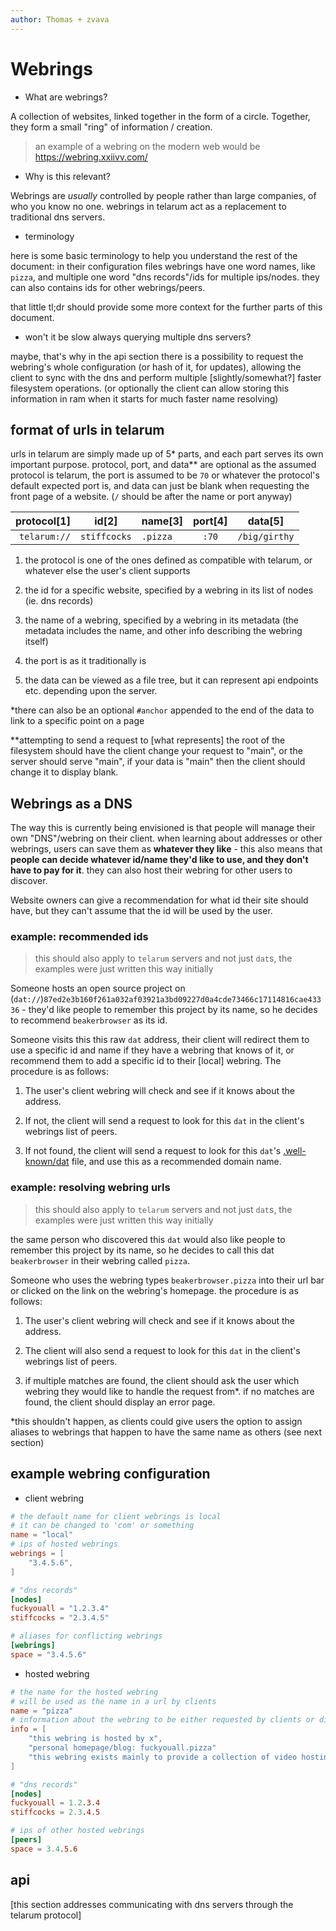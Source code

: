 ```yaml
---
author: Thomas + zvava
---
```


# Webrings

- What are webrings?

A collection of websites, linked together in the form of a circle. Together, they form a small "ring" of information / creation.

> an example of a webring on the modern web would be https://webring.xxiivv.com/

- Why is this relevant?

Webrings are _usually_ controlled by people rather than large companies, of who you know no one. webrings in telarum act as a replacement to traditional dns servers.

- terminology

here is some basic terminology to help you understand the rest of the document: in their configuration files webrings have one word names, like `pizza`, and multiple one word "dns records"/ids for multiple ips/nodes. they can also contains ids for other webrings/peers.

that little tl;dr should provide some more context for the further parts of this document.

- won't it be slow always querying multiple dns servers?

maybe, that's why in the api section there is a possibility to request the webring's whole configuration (or hash of it, for updates), allowing the client to sync with the dns and perform multiple [slightly/somewhat?] faster filesystem operations. (or optionally the client can allow storing this information in ram when it starts for much faster name resolving)

## format of urls in telarum

urls in telarum are simply made up of 5* parts, and each part serves its own important purpose. protocol, port, and data** are optional as the assumed protocol is telarum, the port is assumed to be `70` or whatever the protocol's default expected port is, and data can just be blank when requesting the front page of a website. (`/` should be after the name or port anyway)

| protocol[1] | id[2] | name[3] | port[4] | data[5] |
| -: | - | - | :-: | - |
|`telarum://` | `stiffcocks` | `.pizza` | `:70` | `/big/girthy` |

1. the protocol is one of the ones defined as compatible with telarum, or whatever else the user's client supports

2. the id for a specific website, specified by a webring in its list of nodes (ie. dns records)

3. the name of a webring, specified by a webring in its metadata (the metadata includes the name, and other info describing the webring itself)

4. the port is as it traditionally is

5. the data can be viewed as a file tree, but it can represent api endpoints etc. depending upon the server.

*there can also be an optional `#anchor` appended to the end of the data to link to a specific point on a page

**attempting to send a request to [what represents] the root of the filesystem should have the client change your request to "main", or the server should serve "main", if your data is "main" then the client should change it to display blank.

## Webrings as a DNS

The way this is currently being envisioned is that people will manage their own "DNS"/webring on their client. when learning about addresses or other webrings, users can save them as **whatever they like** - this also means that **people can decide whatever id/name they'd like to use, and they don't have to pay for it**. they can also host their webring for other users to discover.

Website owners can give a recommendation for what id their site should have, but they can't assume that the id will be used by the user.

### example: recommended ids

> this should also apply to `telarum` servers and not just `dat`s, the examples were just written this way initially

Someone hosts an open source project on (`dat://`)`87ed2e3b160f261a032af03921a3bd09227d0a4cde73466c17114816cae43336` - they'd like people to remember this project by its name, so he decides to recommend `beakerbrowser` as its id.

Someone visits this this raw `dat` address, their client will redirect them to use a specific id and name if they have a webring that knows of it, or recommend them to add a specific id to their [local] webring. The procedure is as follows:

1. The user's client webring will check and see if it knows about the address.

2. If not, the client will send a request to look for this `dat` in the client's webrings list of peers.

3. If not found, the client will send a request to look for this `dat`'s [.well-known/dat](https://beakerbrowser.com/docs/guides/use-a-domain-name-with-dat#well-knowndat) file, and use this as a recommended domain name.

### example: resolving webring urls

> this should also apply to `telarum` servers and not just `dat`s, the examples were just written this way initially

the same person who discovered this `dat` would also like people to remember this project by its name, so he decides to call this dat `beakerbrowser` in their webring called `pizza`.

Someone who uses the webring types `beakerbrowser.pizza` into their url bar or clicked on the link on the webring's homepage. the procedure is as follows:

1. The user's client webring will check and see if it knows about the address.

2. The client will also send a request to look for this `dat` in the client's webrings list of peers.

3. if multiple matches are found, the client should ask the user which webring they would like to handle the request from*. if no matches are found, the client should display an error page.

*this shouldn't happen, as clients could give users the option to assign aliases to webrings that happen to have the same name as others (see next section)

## example webring configuration
- client webring
```toml
# the default name for client webrings is local
# it can be changed to 'com' or something
name = "local"
# ips of hosted webrings
webrings = [
	"3.4.5.6",
]

# "dns records"
[nodes]
fuckyouall = "1.2.3.4"
stiffcocks = "2.3.4.5"

# aliases for conflicting webrings
[webrings]
space = "3.4.5.6"
```

- hosted webring
```toml
# the name for the hosted webring
# will be used as the name in a url by clients
name = "pizza"
# information about the webring to be either requested by clients or displayed on the webring's homepage ("text records")
info = [
	"this webring is hosted by x",
	"personal homepage/blog: fuckyouall.pizza"
	"this webring exists mainly to provide a collection of video hosting websites",
]

# "dns records"
[nodes]
fuckyouall = 1.2.3.4
stiffcocks = 2.3.4.5

# ips of other hosted webrings
[peers]
space = 3.4.5.6
```

## api

[this section addresses communicating with dns servers through the telarum protocol]
